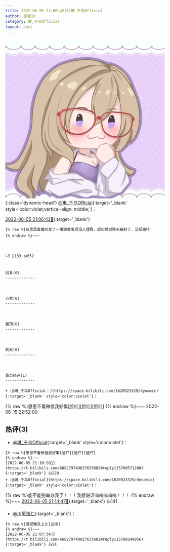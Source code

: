 ```yaml
---
title: 2022-06-05 21:06:42(0)琳_千鸟Official
author: 御坂IO
category: 琳_千鸟Official
layout: post
---
```


![img](/images/c0a88f85ebd0d056f37b114e0748e69556c8b488.jpg){:class='dynamic-head'}
[@琳_千鸟Official](https://space.bilibili.com/1620923329/dynamic){:target='_blank' style='color:violet;vertical-align: middle;'}：

[2022-06-05 21:06:42🔗](https://t.bilibili.com/668279740027633682){:target='_blank'}

~~~
{% raw %}在思思直播间发了一堆弹幕发现没人理我，后知后觉昨天被封了，艾妃糖👎
{% endraw %}~~~



↪️3 💬133 👍652


回复(0)
-------------



点赞(0)
-------------



置顶(0)
-------------



转发(0)
-------------



首页热评(1)
-------------

+ [@琳_千鸟Official：](https://space.bilibili.com/1620923329/dynamic){:target='_blank' style='color:violet'}：
~~~
{% raw %}思思不看微信我好累[脸红][脸红][脸红]
{% endraw %}~~~
2022-06-15 22:52:00


热评(3)
-------------

+ [@琳_千鸟Official](https://space.bilibili.com/1620923329/dynamic){:target='_blank' style='color:violet'}：
~~~
{% raw %}思思不看微信我好累[脸红][脸红][脸红]
{% endraw %}~~~
[2022-06-05 21:10:28🔗](https://t.bilibili.com/668279740027633682#reply115700571200){:target='_blank'} 👍220
+ [@琳_千鸟Official](https://space.bilibili.com/1620923329/dynamic){:target='_blank' style='color:violet'}：
~~~
{% raw %}能不能别举办我了！！！我想说话呜呜呜呜呜！！！
{% endraw %}~~~
[2022-06-05 21:14:47🔗](https://t.bilibili.com/668279740027633682#reply115701121616){:target='_blank'} 👍141
+ [@川尻浩仁](https://space.bilibili.com/8362423/dynamic){:target='_blank'}：
~~~
{% raw %}爱妃糖真上头[支持]
{% endraw %}~~~
[2022-06-05 21:07:34🔗](https://t.bilibili.com/668279740027633682#reply115700249856){:target='_blank'} 👍54


